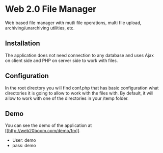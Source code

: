 # Web 2.0 File Manager

Web based file manager with mutli file operations, multi file upload, archiving/unarchiving utilities, etc.

## Installation

The application does not need connection to any database and uses Ajax on client side and PHP on server side to
work with files.

## Configuration

In the root directory you will find conf.php that has basic configuration what directories it is going to allow
to work with the files with. By default, it will allow to work with one of the directories in your /temp folder.

## Demo

You can see the demo of the application at [[http://web20boom.com/demo/fm]].
* User: demo
* pass: demo